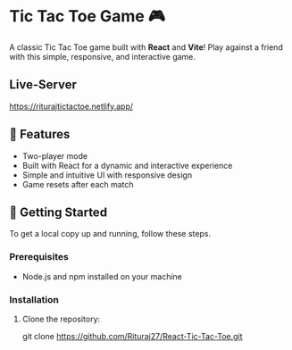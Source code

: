 # Tic Tac Toe Game 🎮

A classic Tic Tac Toe game built with **React** and **Vite**! Play against a friend with this simple, responsive, and interactive game.

## Live-Server

https://riturajtictactoe.netlify.app/

## 🎲 Features

- Two-player mode
- Built with React for a dynamic and interactive experience
- Simple and intuitive UI with responsive design
- Game resets after each match

## 🚀 Getting Started

To get a local copy up and running, follow these steps.

### Prerequisites

- Node.js and npm installed on your machine

### Installation

1. Clone the repository:

   git clone https://github.com/Rituraj27/React-Tic-Tac-Toe.git
